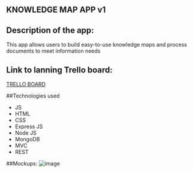 ## KNOWLEDGE MAP APP v1

## Description of the app:
This app allows users to build easy-to-use knowledge maps and process documents to meet  information needs

## Link to lanning Trello board:
[TRELLO BOARD](https://trello.com/invite/b/hyKmhNsr/ATTI749f54c8d77da1773b9f1c9550761dbf23FAADFA/project-2)

##Technologies used
- JS
- HTML
- CSS
- Express JS
- Node JS
- MongoDB
- MVC
- REST

##Mockups:
![image](https://imgur.com/a/jTqLWWv)


